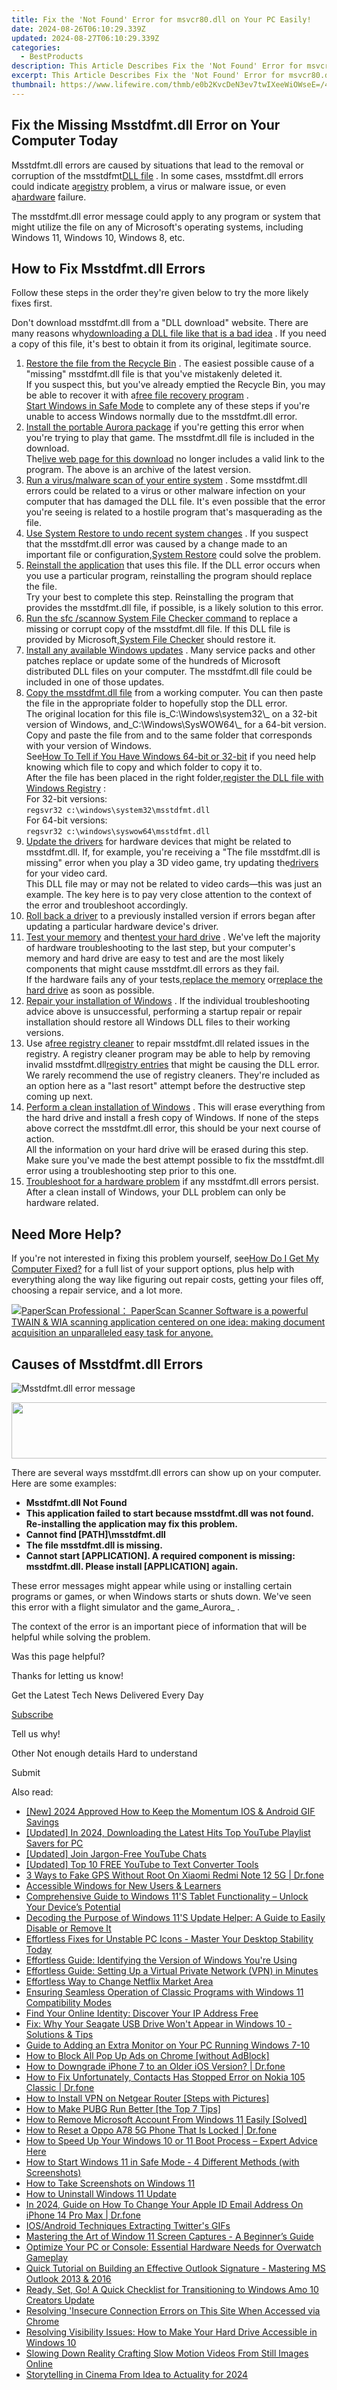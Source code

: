 ```yaml
---
title: Fix the 'Not Found' Error for msvcr80.dll on Your PC Easily!
date: 2024-08-26T06:10:29.339Z
updated: 2024-08-27T06:10:29.339Z
categories:
  - BestProducts
description: This Article Describes Fix the 'Not Found' Error for msvcr80.dll on Your PC Easily!
excerpt: This Article Describes Fix the 'Not Found' Error for msvcr80.dll on Your PC Easily!
thumbnail: https://www.lifewire.com/thmb/e0b2KvcDeN3ev7twIXeeWiOWseE=/400x300/filters:no_upscale():max_bytes(150000):strip_icc():format(webp)/msvcr80-dll-error-message-588b6c653df78caebc371f7c.PNG
---
```


## Fix the Missing Msstdfmt.dll Error on Your Computer Today
 Msstdfmt.dll errors are caused by situations that lead to the removal or corruption of the msstdfmt[DLL file](https://www.lifewire.com/what-is-a-dll-file-2625852) . In some cases, msstdfmt.dll errors could indicate a[registry](https://www.lifewire.com/windows-registry-2625992) problem, a virus or malware issue, or even a[hardware](https://www.lifewire.com/computer-hardware-2625895) failure.

 The msstdfmt.dll error message could apply to any program or system that might utilize the file on any of Microsoft's operating systems, including Windows 11, Windows 10, Windows 8, etc.

## How to Fix Msstdfmt.dll Errors

 Follow these steps in the order they're given below to try the more likely fixes first.

 Don't download msstdfmt.dll from a "DLL download" website. There are many reasons why[downloading a DLL file like that is a bad idea](https://www.lifewire.com/important-reasons-not-to-download-dll-files-2624455) . If you need a copy of this file, it's best to obtain it from its original, legitimate source.

1. [Restore the file from the Recycle Bin](https://www.lifewire.com/how-to-restore-deleted-files-from-the-recycle-bin-2624515) . The easiest possible cause of a "missing" msstdfmt.dll file is that you've mistakenly deleted it.  
 If you suspect this, but you've already emptied the Recycle Bin, you may be able to recover it with a[free file recovery program](https://www.lifewire.com/free-data-recovery-software-tools-2622893) .  
[Start Windows in Safe Mode](https://www.lifewire.com/how-do-i-start-windows-in-safe-mode-2624480) to complete any of these steps if you're unable to access Windows normally due to the msstdfmt.dll error.
2. [Install the portable Aurora package](https://web.archive.org/web/20160105030019/https://aurora2.pentarch.org/index.php?topic=5663.0) if you're getting this error when you're trying to play that game. The msstdfmt.dll file is included in the download.  
 The[live web page for this download](https://aurora2.pentarch.org/index.php?topic=5663.0) no longer includes a valid link to the program. The above is an archive of the latest version.
3. [Run a virus/malware scan of your entire system](https://www.lifewire.com/properly-scan-your-computer-for-viruses-and-other-malware-2624526) . Some msstdfmt.dll errors could be related to a virus or other malware infection on your computer that has damaged the DLL file. It's even possible that the error you're seeing is related to a hostile program that's masquerading as the file.
4. [Use System Restore to undo recent system changes](https://www.lifewire.com/how-to-use-system-restore-in-windows-2626131) . If you suspect that the msstdfmt.dll error was caused by a change made to an important file or configuration,[System Restore](https://www.lifewire.com/what-is-system-restore-2626022) could solve the problem.
5. [Reinstall the application](https://www.lifewire.com/what-is-the-proper-way-to-reinstall-a-software-program-2624478) that uses this file. If the DLL error occurs when you use a particular program, reinstalling the program should replace the file.  
 Try your best to complete this step. Reinstalling the program that provides the msstdfmt.dll file, if possible, is a likely solution to this error.
6. [Run the sfc /scannow System File Checker command](https://www.lifewire.com/how-to-use-sfc-scannow-to-repair-windows-system-files-2626161) to replace a missing or corrupt copy of the msstdfmt.dll file. If this DLL file is provided by Microsoft,[System File Checker](https://www.lifewire.com/sfc-command-system-file-checker-2626020) should restore it.
7. [Install any available Windows updates](https://www.lifewire.com/how-to-check-for-install-windows-updates-2624596) . Many service packs and other patches replace or update some of the hundreds of Microsoft distributed DLL files on your computer. The msstdfmt.dll file could be included in one of those updates.
8. [Copy the msstdfmt.dll file](https://www.lifewire.com/how-do-i-copy-a-file-in-windows-2619210) from a working computer. You can then paste the file in the appropriate folder to hopefully stop the DLL error.  
 The original location for this file is_C:\\Windows\\system32\\_ on a 32-bit version of Windows, and_C:\\Windows\\SysWOW64\\_ for a 64-bit version. Copy and paste the file from and to the same folder that corresponds with your version of Windows.  
 See[How To Tell if You Have Windows 64-bit or 32-bit](https://www.lifewire.com/am-i-running-a-32-bit-or-64-bit-version-of-windows-2624475) if you need help knowing which file to copy and which folder to copy it to.  
 After the file has been placed in the right folder,[register the DLL file with Windows Registry](https://www.lifewire.com/regsvr32-what-it-is-how-to-register-dlls-2623958) :  
 For 32-bit versions:  
 `regsvr32 c:\windows\system32\msstdfmt.dll`  
 For 64-bit versions:  
 `regsvr32 c:\windows\syswow64\msstdfmt.dll`
9. [Update the drivers](https://www.lifewire.com/how-to-update-drivers-in-windows-2619214) for hardware devices that might be related to msstdfmt.dll. If, for example, you're receiving a "The file msstdfmt.dll is missing" error when you play a 3D video game, try updating the[drivers](https://www.lifewire.com/what-is-a-device-driver-2625796) for your video card.  
 This DLL file may or may not be related to video cards—this was just an example. The key here is to pay very close attention to the context of the error and troubleshoot accordingly.
10. [Roll back a driver](https://www.lifewire.com/how-to-roll-back-a-driver-in-windows-2619217) to a previously installed version if errors began after updating a particular hardware device's driver.
11. [Test your memory](https://www.lifewire.com/free-memory-test-programs-2626178) and then[test your hard drive](https://www.lifewire.com/free-hard-drive-testing-programs-2626183) . We've left the majority of hardware troubleshooting to the last step, but your computer's memory and hard drive are easy to test and are the most likely components that might cause msstdfmt.dll errors as they fail.  
 If the hardware fails any of your tests,[replace the memory](https://www.lifewire.com/how-to-replace-the-memory-ram-in-a-computer-2626201) or[replace the hard drive](https://www.lifewire.com/how-to-replace-a-hard-drive-2626200) as soon as possible.
12. [Repair your installation of Windows](https://www.lifewire.com/how-do-i-automatically-repair-windows-problems-2624907) . If the individual troubleshooting advice above is unsuccessful, performing a startup repair or repair installation should restore all Windows DLL files to their working versions.
13. Use a[free registry cleaner](https://www.lifewire.com/free-registry-cleaners-2626176) to repair msstdfmt.dll related issues in the registry. A registry cleaner program may be able to help by removing invalid msstdfmt.dll[registry entries](https://www.lifewire.com/what-is-a-registry-key-2625999) that might be causing the DLL error.  
 We rarely recommend the use of registry cleaners. They're included as an option here as a "last resort" attempt before the destructive step coming up next.
14. [Perform a clean installation of Windows](https://www.lifewire.com/how-to-clean-install-windows-2624904) . This will erase everything from the hard drive and install a fresh copy of Windows. If none of the steps above correct the msstdfmt.dll error, this should be your next course of action.  
 All the information on your hard drive will be erased during this step. Make sure you've made the best attempt possible to fix the msstdfmt.dll error using a troubleshooting step prior to this one.
15. [Troubleshoot for a hardware problem](https://www.lifewire.com/fix-a-dll-issue-caused-by-a-hardware-problem-2624493) if any msstdfmt.dll errors persist. After a clean install of Windows, your DLL problem can only be hardware related.

## Need More Help?

 If you're not interested in fixing this problem yourself, see[How Do I Get My Computer Fixed?](https://www.lifewire.com/how-do-i-get-my-computer-fixed-2625167) for a full list of your support options, plus help with everything along the way like figuring out repair costs, getting your files off, choosing a repair service, and a lot more.

<!-- affiliate ads begin -->
<a href="https://secure.2checkout.com/order/checkout.php?PRODS=37540879&QTY=1&AFFILIATE=108875&CART=1"><img src="https://paperscan.orpalis.com/img/content/You_prefer_to_use.png" border="0">PaperScan Professional： PaperScan Scanner Software is a powerful TWAIN & WIA scanning application centered on one idea: making document acquisition an unparalleled easy task for anyone.</a>
<!-- affiliate ads end -->
## Causes of Msstdfmt.dll Errors

![Msstdfmt.dll error message](https://www.lifewire.com/thmb/Nk1KrM_QlAe9Tqz0j-ZP-y0jYuY=/1500x0/filters:no_upscale():max_bytes(150000):strip_icc():format(webp)/msstdfmt-dll-error-060876075c3e4debac9d319414e2cb61.png)

<!-- affiliate ads begin -->
<a href="https://natural-cycles.sjv.io/c/5597632/2072200/17885" target="_top" id="2072200"><img src="//a.impactradius-go.com/display-ad/17885-2072200" border="0" alt="" width="728" height="90"/></a><img height="0" width="0" src="https://imp.pxf.io/i/5597632/2072200/17885" style="position:absolute;visibility:hidden;" border="0" />
<!-- affiliate ads end -->
 There are several ways msstdfmt.dll errors can show up on your computer. Here are some examples:

* **Msstdfmt.dll Not Found**
* **This application failed to start because msstdfmt.dll was not found. Re-installing the application may fix this problem.**
* **Cannot find \[PATH\]\\msstdfmt.dll**
* **The file msstdfmt.dll is missing.**
* **Cannot start \[APPLICATION\]. A required component is missing: msstdfmt.dll. Please install \[APPLICATION\] again.**

 These error messages might appear while using or installing certain programs or games, or when Windows starts or shuts down. We've seen this error with a flight simulator and the game_Aurora_ .

 The context of the error is an important piece of information that will be helpful while solving the problem.

Was this page helpful?

Thanks for letting us know!

 Get the Latest Tech News Delivered Every Day

[Subscribe](https://www.lifewire.com/#)

Tell us why!

 Other  Not enough details  Hard to understand

 Submit

<ins class="adsbygoogle"
     style="display:block"
     data-ad-format="autorelaxed"
     data-ad-client="ca-pub-7571918770474297"
     data-ad-slot="1223367746"></ins>



<ins class="adsbygoogle"
     style="display:block"
     data-ad-client="ca-pub-7571918770474297"
     data-ad-slot="8358498916"
     data-ad-format="auto"
     data-full-width-responsive="true"></ins>

<span class="atpl-alsoreadstyle">Also read:</span>
<div><ul>
<li><a href="https://twitter-videos.techidaily.com/new-2024-approved-how-to-keep-the-momentum-ios-and-android-gif-savings/"><u>[New] 2024 Approved  How to Keep the Momentum  IOS & Android GIF Savings</u></a></li>
<li><a href="https://facebook-video-share.techidaily.com/updated-in-2024-downloading-the-latest-hits-top-youtube-playlist-savers-for-pc/"><u>[Updated] In 2024, Downloading the Latest Hits  Top YouTube Playlist Savers for PC</u></a></li>
<li><a href="https://facebook-record-videos.techidaily.com/updated-join-jargon-free-youtube-chats/"><u>[Updated] Join Jargon-Free YouTube Chats</u></a></li>
<li><a href="https://facebook-video-footage.techidaily.com/updated-top-10-free-youtube-to-text-converter-tools/"><u>[Updated] Top 10 FREE YouTube to Text Converter Tools</u></a></li>
<li><a href="https://location-fake.techidaily.com/3-ways-to-fake-gps-without-root-on-xiaomi-redmi-note-12-5g-drfone-by-drfone-virtual-android/"><u>3 Ways to Fake GPS Without Root On Xiaomi Redmi Note 12 5G | Dr.fone</u></a></li>
<li><a href="https://windows11.techidaily.com/accessible-windows-for-new-users-and-learners/"><u>Accessible Windows for New Users & Learners</u></a></li>
<li><a href="https://techno-recovery.techidaily.com/comprehensive-guide-to-windows-11s-tablet-functionality-unlock-your-devices-potential/"><u>Comprehensive Guide to Windows 11'S Tablet Functionality – Unlock Your Device’s Potential</u></a></li>
<li><a href="https://techno-recovery.techidaily.com/decoding-the-purpose-of-windows-11s-update-helper-a-guide-to-easily-disable-or-remove-it/"><u>Decoding the Purpose of Windows 11'S Update Helper: A Guide to Easily Disable or Remove It</u></a></li>
<li><a href="https://techno-recovery.techidaily.com/effortless-fixes-for-unstable-pc-icons-master-your-desktop-stability-today/"><u>Effortless Fixes for Unstable PC Icons - Master Your Desktop Stability Today</u></a></li>
<li><a href="https://techno-recovery.techidaily.com/effortless-guide-identifying-the-version-of-windows-youre-using/"><u>Effortless Guide: Identifying the Version of Windows You're Using</u></a></li>
<li><a href="https://techno-recovery.techidaily.com/effortless-guide-setting-up-a-virtual-private-network-vpn-in-minutes/"><u>Effortless Guide: Setting Up a Virtual Private Network (VPN) in Minutes</u></a></li>
<li><a href="https://techno-recovery.techidaily.com/effortless-way-to-change-netflix-market-area/"><u>Effortless Way to Change Netflix Market Area</u></a></li>
<li><a href="https://techno-recovery.techidaily.com/ensuring-seamless-operation-of-classic-programs-with-windows-11-compatibility-modes/"><u>Ensuring Seamless Operation of Classic Programs with Windows 11 Compatibility Modes</u></a></li>
<li><a href="https://techno-recovery.techidaily.com/find-your-online-identity-discover-your-ip-address-free/"><u>Find Your Online Identity: Discover Your IP Address Free</u></a></li>
<li><a href="https://techno-recovery.techidaily.com/fix-why-your-seagate-usb-drive-wont-appear-in-windows-10-solutions-and-tips/"><u>Fix: Why Your Seagate USB Drive Won't Appear in Windows 10 - Solutions & Tips</u></a></li>
<li><a href="https://techno-recovery.techidaily.com/guide-to-adding-an-extra-monitor-on-your-pc-running-windows-7-10/"><u>Guide to Adding an Extra Monitor on Your PC Running Windows 7-10</u></a></li>
<li><a href="https://techno-recovery.techidaily.com/how-to-block-all-pop-up-ads-on-chrome-without-adblock/"><u>How to Block All Pop Up Ads on Chrome [without AdBlock]</u></a></li>
<li><a href="https://blog-min.techidaily.com/how-to-downgrade-iphone-7-to-an-older-ios-version-drfone-by-drfone-ios-system-repair-ios-system-repair/"><u>How to Downgrade iPhone 7 to an Older iOS Version? | Dr.fone</u></a></li>
<li><a href="https://fix-guide.techidaily.com/how-to-fix-unfortunately-contacts-has-stopped-error-on-nokia-105-classic-drfone-by-drfone-fix-android-problems-fix-android-problems/"><u>How to Fix Unfortunately, Contacts Has Stopped Error on Nokia 105 Classic | Dr.fone</u></a></li>
<li><a href="https://techno-recovery.techidaily.com/how-to-install-vpn-on-netgear-router-steps-with-pictures/"><u>How to Install VPN on Netgear Router [Steps with Pictures]</u></a></li>
<li><a href="https://techno-recovery.techidaily.com/how-to-make-pubg-run-better-the-top-7-tips/"><u>How to Make PUBG Run Better [the Top 7 Tips]</u></a></li>
<li><a href="https://techno-recovery.techidaily.com/how-to-remove-microsoft-account-from-windows-11-easily-solved/"><u>How to Remove Microsoft Account From Windows 11 Easily [Solved]</u></a></li>
<li><a href="https://techidaily.com/how-to-reset-a-oppo-a78-5g-phone-that-is-locked-drfone-by-drfone-reset-android-reset-android/"><u>How to Reset a Oppo A78 5G Phone That Is Locked | Dr.fone</u></a></li>
<li><a href="https://techno-recovery.techidaily.com/how-to-speed-up-your-windows-10-or-11-boot-process-expert-advice-here/"><u>How to Speed Up Your Windows 10 or 11 Boot Process – Expert Advice Here</u></a></li>
<li><a href="https://techno-recovery.techidaily.com/how-to-start-windows-11-in-safe-mode-4-different-methods-with-screenshots/"><u>How to Start Windows 11 in Safe Mode - 4 Different Methods (with Screenshots)</u></a></li>
<li><a href="https://techno-recovery.techidaily.com/how-to-take-screenshots-on-windows-11/"><u>How to Take Screenshots on Windows 11</u></a></li>
<li><a href="https://techno-recovery.techidaily.com/how-to-uninstall-windows-11-update/"><u>How to Uninstall Windows 11 Update</u></a></li>
<li><a href="https://iphone-unlock.techidaily.com/in-2024-guide-on-how-to-change-your-apple-id-email-address-on-iphone-14-pro-max-drfone-by-drfone-ios/"><u>In 2024, Guide on How To Change Your Apple ID Email Address On iPhone 14 Pro Max | Dr.fone</u></a></li>
<li><a href="https://twitter-clips.techidaily.com/iosandroid-techniques-extracting-twitters-gifs/"><u>IOS/Android Techniques  Extracting Twitter's GIFs</u></a></li>
<li><a href="https://techno-recovery.techidaily.com/mastering-the-art-of-window-11-screen-captures-a-beginners-guide/"><u>Mastering the Art of Window 11 Screen Captures - A Beginner’s Guide</u></a></li>
<li><a href="https://techno-recovery.techidaily.com/optimize-your-pc-or-console-essential-hardware-needs-for-overwatch-gameplay/"><u>Optimize Your PC or Console: Essential Hardware Needs for Overwatch Gameplay</u></a></li>
<li><a href="https://techno-recovery.techidaily.com/quick-tutorial-on-building-an-effective-outlook-signature-mastering-ms-outlook-2013-and-2016/"><u>Quick Tutorial on Building an Effective Outlook Signature - Mastering MS Outlook 2013 & 2016</u></a></li>
<li><a href="https://techno-recovery.techidaily.com/ready-set-go-a-quick-checklist-for-transitioning-to-windows-amo-10-creators-update/"><u>Ready, Set, Go! A Quick Checklist for Transitioning to Windows Amo 10 Creators Update</u></a></li>
<li><a href="https://techno-recovery.techidaily.com/resolving-insecure-connection-errors-on-this-site-when-accessed-via-chrome/"><u>Resolving 'Insecure Connection Errors on This Site When Accessed via Chrome</u></a></li>
<li><a href="https://techno-recovery.techidaily.com/resolving-visibility-issues-how-to-make-your-hard-drive-accessible-in-windows-10/"><u>Resolving Visibility Issues: How to Make Your Hard Drive Accessible in Windows 10</u></a></li>
<li><a href="https://fox-boxes.techidaily.com/slowing-down-reality-crafting-slow-motion-videos-from-still-images-online/"><u>Slowing Down Reality  Crafting Slow Motion Videos From Still Images Online</u></a></li>
<li><a href="https://extra-support.techidaily.com/storytelling-in-cinema-from-idea-to-actuality-for-2024/"><u>Storytelling in Cinema  From Idea to Actuality for 2024</u></a></li>
</ul></div>
